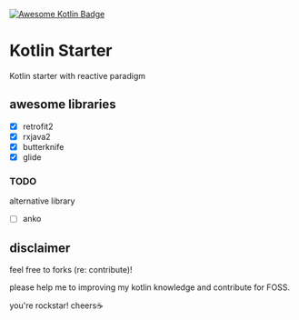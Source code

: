 [![Awesome Kotlin Badge](https://kotlin.link/awesome-kotlin.svg)](https://github.com/isfaaghyth/Kotlin-Starter)

# Kotlin Starter
Kotlin starter with reactive paradigm

## awesome libraries
- [x] retrofit2
- [x] rxjava2
- [x] butterknife
- [x] glide

### TODO
alternative library
- [ ] anko

## disclaimer

feel free to forks (re: contribute)!

please help me to improving my kotlin knowledge and contribute for FOSS.

you're rockstar! cheers☕ 
